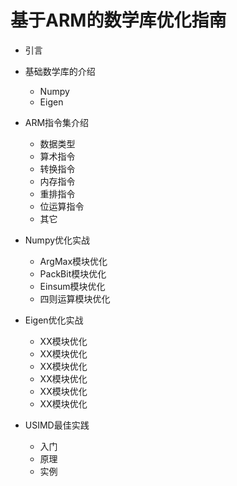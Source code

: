 # 基于ARM的数学库优化指南

* 引言
* 基础数学库的介绍
  * Numpy
  * Eigen
* ARM指令集介绍
  * 数据类型
  * 算术指令
  * 转换指令
  * 内存指令
  * 重排指令
  * 位运算指令
  * 其它
* Numpy优化实战
  * ArgMax模块优化
  * PackBit模块优化
  * Einsum模块优化
  * 四则运算模块优化
* Eigen优化实战
  * XX模块优化
  * XX模块优化
  * XX模块优化
  * XX模块优化
  * XX模块优化
  * XX模块优化
* USIMD最佳实践

  - 入门
  - 原理
  - 实例